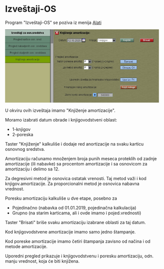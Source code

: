 # Izveštaji-OS

Program "Izveštaji-OS" se poziva iz menija [Alati](../r1_sr.md)

![Image](izv_os01.jpg)

U okviru ovih izveštaja imamo "Knjiženje amortizacije".

Moramo izabrati datum obrade i knjigovodstveni oblast:

- 1-knjigov
- 2-poreska

Taster "Knjiženje" kalkuliše i dodaje red anortizacije na svaku karticu osnovnog sredstva.

Amortizaciju računamo množenjem broja punih meseca proteklih od 
zadnje amortizacije (ili nabavke) sa procentom amortizacije i sa
osnovicom za amortizaciju i delimo sa 12.

Za degresivni metod je osnovica ostatak vrenosti. Taj metod važi i kod knjigov.amortizacije.
Za proporcionalni metod je osnovica nabavna vrednost.

Poresku amortizaciju kalkuliše u dve etape, posebno za 
- Pojedinačno (nabavka od 01.01.2019, pojedinačna kalkulacija)
- Grupno (na starim karticama, ali i ovde imamo i pojed.vrednosti)

Taster "Brisati" briše svaku amortizaciju izabrane oblasti za taj datum.

Kod knjigovodstvene amortizacije imamo samo jedno štampanje.

Kod poreske amortizacije imamo četiri štampanja zavisno od načina i od metode amortizacije.

Uporedni pregled prikazuje i knjigovodstvenu i poresku amortizaciju,
odn. manju vrednost, koja će biti knjižena.
